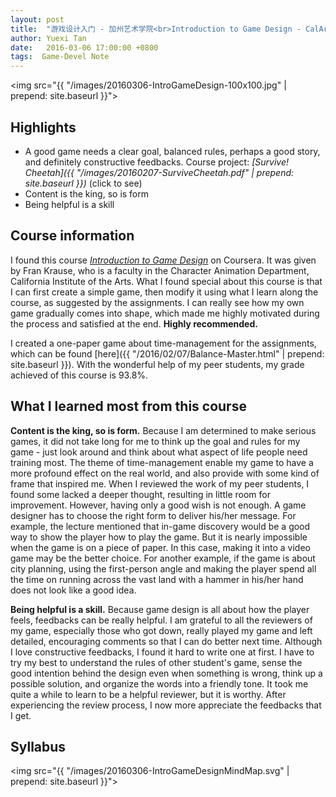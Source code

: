 ```yaml
---
layout: post
title:  "游戏设计入门 - 加州艺术学院<br>Introduction to Game Design - CalArts"
author: Yuexi Tan
date:   2016-03-06 17:00:00 +0800
tags:  Game-Devel Note
---
```


<img src="{{ "/images/20160306-IntroGameDesign-100x100.jpg" | prepend: site.baseurl }}">

## Highlights

+ A good game needs a clear goal, balanced rules, perhaps a good story, and definitely constructive feedbacks. Course project: *[Survive! Cheetah]({{ "/images/20160207-SurviveCheetah.pdf" | prepend: site.baseurl }})* (click to see)
+ Content is the king, so is form
+ Being helpful is a skill

## Course information

I found this course *[Introduction to Game Design](https://www.coursera.org/learn/game-design)* on Coursera. It was given by Fran Krause, who is a faculty in the Character Animation Department, California Institute of the Arts. What I found special about this course is that I can first create a simple game, then modify it using what I learn along the course, as suggested by the assignments. I can really see how my own game gradually comes into shape, which made me highly motivated during the process and satisfied at the end. **Highly recommended.**

I created a one-paper game about time-management for the assignments, which can be found [here]({{ "/2016/02/07/Balance-Master.html" | prepend: site.baseurl }}). With the wonderful help of my peer students, my grade achieved of this course is 93.8%.

## What I learned most from this course

**Content is the king, so is form.** Because I am determined to make serious games, it did not take long for me to think up the goal and rules for my game - just look around and think about what aspect of life people need training most. The theme of time-management enable my game to have a more profound effect on the real world, and also provide with some kind of frame that inspired me. When I reviewed the work of my peer students, I found some lacked a deeper thought, resulting in little room for improvement. However, having only a good wish is not enough. A game designer has to choose the right form to deliver his/her message. For example, the lecture mentioned that in-game discovery would be a good way to show the player how to play the game. But it is nearly impossible when the game is on a piece of paper. In this case, making it into a video game may be the better choice. For another example, if the game is about city planning, using the first-person angle and making the player spend all the time on running across the vast land with a hammer in his/her hand does not look like a good idea.

**Being helpful is a skill.** Because game design is all about how the player feels, feedbacks can be really helpful. I am grateful to all the reviewers of my game, especially those who got down, really played my game and left detailed, encouraging comments so that I can do better next time. Although I love constructive feedbacks, I found it hard to write one at first. I have to try my best to understand the rules of other student's game, sense the good intention behind the design even when something is wrong, think up a possible solution, and organize the words into a friendly tone. It took me quite a while to learn to be a helpful reviewer, but it is worthy. After experiencing the review process, I now more appreciate the feedbacks that I get.

## Syllabus

<img src="{{ "/images/20160306-IntroGameDesignMindMap.svg" | prepend: site.baseurl }}">
